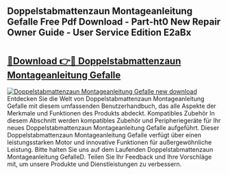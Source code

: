 ## Doppelstabmattenzaun Montageanleitung Gefalle Free Pdf Download - Part-ht0 New Repair Owner Guide - User Service Edition E2aBx

# <h2><a href="http://df7nyrt.blite.top/?on=Doppelstabmattenzaun+Montageanleitung+Gefalle">🔗Download 👉🔴 Doppelstabmattenzaun Montageanleitung Gefalle</a></h2>

[![Doppelstabmattenzaun Montageanleitung Gefalle new download](https://i.imgur.com/lujVjoI.png)](http://df7nyrt.blite.top/?on=Doppelstabmattenzaun+Montageanleitung+Gefalle)
Entdecken Sie die Welt von Doppelstabmattenzaun Montageanleitung Gefalle mit diesem umfassenden Benutzerhandbuch, das alle Aspekte der Merkmale und Funktionen des Produkts abdeckt. Kompatibles Zubehör In diesem Abschnitt werden kompatibles Zubehör und Peripheriegeräte für Ihr neues Doppelstabmattenzaun Montageanleitung Gefalle aufgeführt. Dieser Doppelstabmattenzaun Montageanleitung Gefalle verfügt über einen leistungsstarken Motor und innovative Funktionen für außergewöhnliche Leistung. Bitte halten Sie uns auf dem Laufenden Doppelstabmattenzaun Montageanleitung GefalleD. Teilen Sie Ihr Feedback und Ihre Vorschläge mit, um unsere Produkte und Dienstleistungen zu verbessern.
